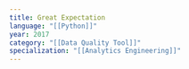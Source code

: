 ```yaml
---
title: Great Expectation
language: "[[Python]]"
year: 2017
category: "[[Data Quality Tool]]"
specialization: "[[Analytics Engineering]]"
---
```

